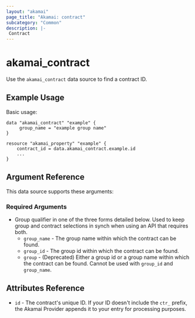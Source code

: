 ```yaml
---
layout: "akamai"
page_title: "Akamai: contract"
subcategory: "Common"
description: |-
 Contract
---
```


# akamai_contract


Use the `akamai_contract` data source to find a contract ID.

## Example Usage

Basic usage:

```hcl
data "akamai_contract" "example" {
     group_name = "example group name"
}

resource "akamai_property" "example" {
    contract_id = data.akamai_contract.example.id
    ...
}
```

## Argument Reference

This data source supports these arguments:

### Required Arguments
* Group qualifier in one of the three forms detailed below.  Used to keep group and contract selections in synch when using an API that requires both.
  * `group_name` - The group name within which the contract can be found. 
  * `group_id` - The group id within which the contract can be found. 
  * `group` - (Deprecated) Either a group id or a group name within which the contract can be found. Cannot be used with `group_id` and `group_name`.

## Attributes Reference

* `id` - The contract's unique ID. If your ID doesn't include the `ctr_` prefix, the Akamai Provider appends it to your entry for processing purposes.

